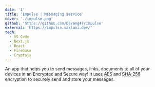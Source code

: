```yaml
---
date: '1'
title: 'Impulse | Messaging service'
cover: './impulse.png'
github: 'https://github.com/Devang47/Impulse'
external: 'https://impulse.saklani.dev/'
tech:
  - VS Code
  - Next.js
  - React
  - Firebase
  - Cryptojs
---
```


An app that helps you to send messages, links, documents to all of your devices in an Encrypted and Secure way! It uses [AES](#) and [SHA-256](#) encryption to securely send and store your messages.
